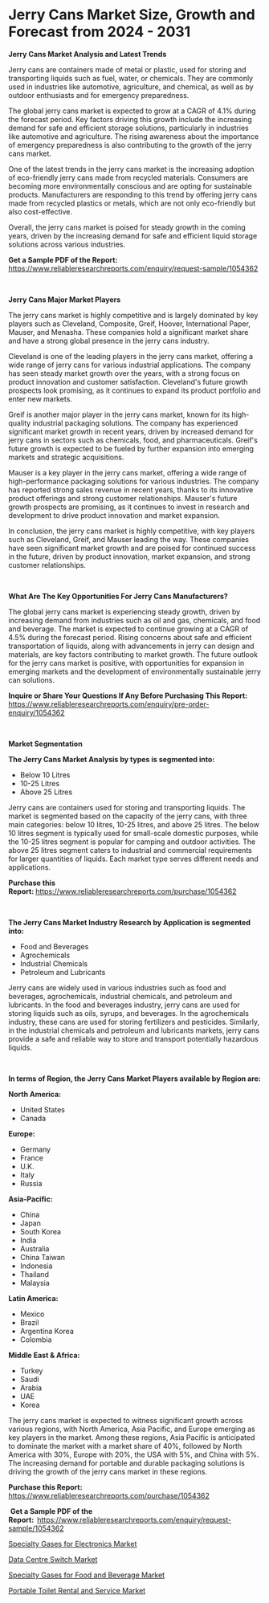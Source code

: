 <p><h1>Jerry Cans Market Size, Growth and Forecast from 2024 - 2031</h1></p><p><strong>Jerry Cans Market Analysis and Latest Trends</strong></p>
<p><p>Jerry cans are containers made of metal or plastic, used for storing and transporting liquids such as fuel, water, or chemicals. They are commonly used in industries like automotive, agriculture, and chemical, as well as by outdoor enthusiasts and for emergency preparedness.</p><p>The global jerry cans market is expected to grow at a CAGR of 4.1% during the forecast period. Key factors driving this growth include the increasing demand for safe and efficient storage solutions, particularly in industries like automotive and agriculture. The rising awareness about the importance of emergency preparedness is also contributing to the growth of the jerry cans market.</p><p>One of the latest trends in the jerry cans market is the increasing adoption of eco-friendly jerry cans made from recycled materials. Consumers are becoming more environmentally conscious and are opting for sustainable products. Manufacturers are responding to this trend by offering jerry cans made from recycled plastics or metals, which are not only eco-friendly but also cost-effective.</p><p>Overall, the jerry cans market is poised for steady growth in the coming years, driven by the increasing demand for safe and efficient liquid storage solutions across various industries.</p></p>
<p><strong>Get a Sample PDF of the Report:&nbsp;</strong> <a href="https://www.reliableresearchreports.com/enquiry/request-sample/1054362">https://www.reliableresearchreports.com/enquiry/request-sample/1054362</a></p>
<p>&nbsp;</p>
<p><strong>Jerry Cans Major Market Players</strong></p>
<p><p>The jerry cans market is highly competitive and is largely dominated by key players such as Cleveland, Composite, Greif, Hoover, International Paper, Mauser, and Menasha. These companies hold a significant market share and have a strong global presence in the jerry cans industry.</p><p>Cleveland is one of the leading players in the jerry cans market, offering a wide range of jerry cans for various industrial applications. The company has seen steady market growth over the years, with a strong focus on product innovation and customer satisfaction. Cleveland's future growth prospects look promising, as it continues to expand its product portfolio and enter new markets.</p><p>Greif is another major player in the jerry cans market, known for its high-quality industrial packaging solutions. The company has experienced significant market growth in recent years, driven by increased demand for jerry cans in sectors such as chemicals, food, and pharmaceuticals. Greif's future growth is expected to be fueled by further expansion into emerging markets and strategic acquisitions.</p><p>Mauser is a key player in the jerry cans market, offering a wide range of high-performance packaging solutions for various industries. The company has reported strong sales revenue in recent years, thanks to its innovative product offerings and strong customer relationships. Mauser's future growth prospects are promising, as it continues to invest in research and development to drive product innovation and market expansion.</p><p>In conclusion, the jerry cans market is highly competitive, with key players such as Cleveland, Greif, and Mauser leading the way. These companies have seen significant market growth and are poised for continued success in the future, driven by product innovation, market expansion, and strong customer relationships.</p></p>
<p>&nbsp;</p>
<p><strong>What Are The Key Opportunities For Jerry Cans Manufacturers?</strong></p>
<p><p>The global jerry cans market is experiencing steady growth, driven by increasing demand from industries such as oil and gas, chemicals, and food and beverage. The market is expected to continue growing at a CAGR of 4.5% during the forecast period. Rising concerns about safe and efficient transportation of liquids, along with advancements in jerry can design and materials, are key factors contributing to market growth. The future outlook for the jerry cans market is positive, with opportunities for expansion in emerging markets and the development of environmentally sustainable jerry can solutions.</p></p>
<p><strong>Inquire or Share Your Questions If Any Before Purchasing This Report:</strong> <a href="https://www.reliableresearchreports.com/enquiry/pre-order-enquiry/1054362">https://www.reliableresearchreports.com/enquiry/pre-order-enquiry/1054362</a></p>
<p>&nbsp;</p>
<p><strong>Market Segmentation</strong></p>
<p><strong>The Jerry Cans Market Analysis by types is segmented into:</strong></p>
<p><ul><li>Below 10 Litres</li><li>10-25 Litres</li><li>Above 25 Litres</li></ul></p>
<p><p>Jerry cans are containers used for storing and transporting liquids. The market is segmented based on the capacity of the jerry cans, with three main categories: below 10 litres, 10-25 litres, and above 25 litres. The below 10 litres segment is typically used for small-scale domestic purposes, while the 10-25 litres segment is popular for camping and outdoor activities. The above 25 litres segment caters to industrial and commercial requirements for larger quantities of liquids. Each market type serves different needs and applications.</p></p>
<p><strong>Purchase this Report:&nbsp;</strong><a href="https://www.reliableresearchreports.com/purchase/1054362">https://www.reliableresearchreports.com/purchase/1054362</a></p>
<p>&nbsp;</p>
<p><strong>The Jerry Cans Market Industry Research by Application is segmented into:</strong></p>
<p><ul><li>Food and Beverages</li><li>Agrochemicals</li><li>Industrial Chemicals</li><li>Petroleum and Lubricants</li></ul></p>
<p><p>Jerry cans are widely used in various industries such as food and beverages, agrochemicals, industrial chemicals, and petroleum and lubricants. In the food and beverages industry, jerry cans are used for storing liquids such as oils, syrups, and beverages. In the agrochemicals industry, these cans are used for storing fertilizers and pesticides. Similarly, in the industrial chemicals and petroleum and lubricants markets, jerry cans provide a safe and reliable way to store and transport potentially hazardous liquids.</p></p>
<p>&nbsp;</p>
<p><strong>In terms of Region, the Jerry Cans Market Players available by Region are:</strong></p>
<p>
    <p> <strong> North America: </strong>
        <ul>
            <li>United States</li>
            <li>Canada</li>
        </ul>
        </p> 
    <p> <strong> Europe: </strong>
        <ul>
            <li>Germany</li>
            <li>France</li>
            <li>U.K.</li>
            <li>Italy</li>
            <li>Russia</li>
        </ul>
        </p> 
    <p> <strong> Asia-Pacific: </strong>
        <ul>
            <li>China</li>
            <li>Japan</li>
            <li>South Korea</li>
            <li>India</li>
            <li>Australia</li>
            <li>China Taiwan</li>
            <li>Indonesia</li>
            <li>Thailand</li>
            <li>Malaysia</li>
        </ul>
        </p> 
    <p> <strong> Latin America: </strong>
        <ul>
            <li>Mexico</li>
            <li>Brazil</li>
            <li>Argentina Korea</li>
            <li>Colombia</li>
        </ul>
        </p> 
    <p> <strong> Middle East & Africa: </strong>
        <ul>
            <li>Turkey</li>
            <li>Saudi</li>
            <li>Arabia</li>
            <li>UAE</li>
            <li>Korea</li>
        </ul>
    </p>
    </p>
<p><p>The jerry cans market is expected to witness significant growth across various regions, with North America, Asia Pacific, and Europe emerging as key players in the market. Among these regions, Asia Pacific is anticipated to dominate the market with a market share of 40%, followed by North America with 30%, Europe with 20%, the USA with 5%, and China with 5%. The increasing demand for portable and durable packaging solutions is driving the growth of the jerry cans market in these regions.</p></p>
<p><strong>Purchase this Report: </strong><a href="https://www.reliableresearchreports.com/purchase/1054362">https://www.reliableresearchreports.com/purchase/1054362</a></p>
<p>&nbsp;<strong>Get a Sample PDF of the Report:&nbsp;&nbsp;</strong><a href="https://www.reliableresearchreports.com/enquiry/request-sample/1054362">https://www.reliableresearchreports.com/enquiry/request-sample/1054362</a></p>
<p><strong></strong></p>
<p><p><a href="https://view.publitas.com/reportprime-1/specialty-gases-for-electronics-market-research-report-the-key-to-successful-business-strategy-forecasted-for-period-from-2023-2030/">Specialty Gases for Electronics Market</a></p><p><a href="https://butternut-bug-553.notion.site/Data-Centre-Switch-Market-Growth-Market-Trends-COVID-19-Impact-and-Forecasts-for-period-from-2024-bf962663b35a49c9bd641176798c241b">Data Centre Switch Market</a></p><p><a href="https://view.publitas.com/reportprime-1/specialty-gases-for-food-and-beverage-market-size-share-trends-analysis-report-by-application-regional-outlook-competitive-strategies-and-segment-forecasts-2023-2030/">Specialty Gases for Food and Beverage Market</a></p><p><a href="https://view.publitas.com/reportprime-1/portable-toilet-rental-and-service-market-size-market-trends-and-growth-outlook-forecasted-for-period-from-2023-to-2030/">Portable Toilet Rental and Service Market</a></p></p>